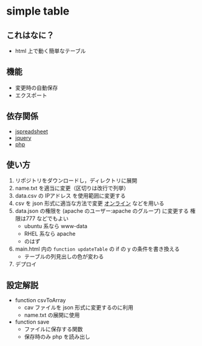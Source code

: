 # simple table
## これはなに？
- html 上で動く簡単なテーブル
## 機能
- 変更時の自動保存
- エクスポート
## 依存関係
- [jspreadsheet](https://bossanova.uk/jspreadsheet/v4/)
- [jquery](https://jquery.com/)
- [php](https://www.php.net/manual/ja/intro-whatis.php)
## 使い方
1. リポジトリをダウンロードし，ディレクトリに展開
2. name.txt を適当に変更（区切りは改行で列挙）
3. data.csv の IPアドレス を使用範囲に変更する
4. csv を json 形式に適当な方法で変更 [オンライン]([https://link](https://www.ipentec.com/utils/JsonConvert/CsvToJSon.aspx)) などを用いる
5. data.json の権限を (apache のユーザー:apache のグループ) に変更する 権限は777 などでもよい
   - ubuntu 系なら www-data
   - RHEL 系なら apache
   - のはず
6. main.html 内の `function updateTable` の if の y の条件を書き換える
   - テーブルの列見出しの色が変わる
7. デプロイ

## 設定解説
- function csvToArray
  - cav ファイルを json 形式に変更するのに利用
  - name.txt の展開に使用
- function save
  - ファイルに保存する関数
  - 保存時のみ php を読み出し


